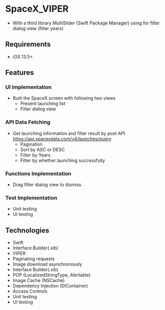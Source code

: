 # SpaceX_VIPER
* With a third library MultiSlider (Swift Package Manager) using for filter dialog view (filter years)

## Requirements
- iOS 13.5+.

## Features
### UI Implementation
- Built the SpaceX screen with following two views
  - Present launching list
  - Filter dialog view
### API Data Fetching
- Get launching information and filter result by post API https://api.spacexdata.com/v4/launches/query
  - Pagination
  - Sort by ASC or DESC
  - Filter by Years
  - Filter by whether launching successfully
### Functions Implementation
  - Drag filter dialog view to dismiss
### Test Implementation
- Unit testing
- UI testing

## Technologies
- Swift
- Interface Builder(.xib)
- VIPER
- Paginating requests
- Image download asynchronously
- Interface Builder(.xib)
- POP (LocalizedStringType, Alertable)
- Image Cache (NSCache)
- Dependency Injection (DIContainer)
- Access Controls
- Unit testing
- UI testing
